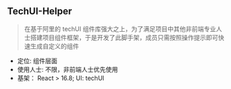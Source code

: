 ## TechUI-Helper

> 在基于阿里的 techUI 组件库强大之上，为了满足项目中其他非前端专业人士搭建项目组件框架，于是开发了此脚手架，成员只需按照操作提示即可快速生成自定义的组件

- 定位: 组件层面
- 使用人士: 不限，非前端人士优先使用
- 基架： React > 16.8; UI: techUI
